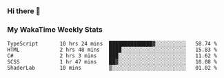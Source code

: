 ### Hi there 👋

<!--
**royschrauwen/royschrauwen** is a ✨ _special_ ✨ repository because its `README.md` (this file) appears on your GitHub profile.

Here are some ideas to get you started:

- 🔭 I’m currently working on ...
- 🌱 I’m currently learning ...
- 👯 I’m looking to collaborate on ...
- 🤔 I’m looking for help with ...
- 💬 Ask me about ...
- 📫 How to reach me: ...
- 😄 Pronouns: ...
- ⚡ Fun fact: ...
-->


### My WakaTime Weekly Stats
<!--START_SECTION:waka-->

```text
TypeScript       10 hrs 24 mins  ██████████████▓░░░░░░░░░░   58.74 %
HTML             2 hrs 48 mins   ████░░░░░░░░░░░░░░░░░░░░░   15.83 %
C#               2 hrs 3 mins    ███░░░░░░░░░░░░░░░░░░░░░░   11.62 %
SCSS             1 hr 47 mins    ██▓░░░░░░░░░░░░░░░░░░░░░░   10.08 %
ShaderLab        10 mins         ▒░░░░░░░░░░░░░░░░░░░░░░░░   01.02 %
```

<!--END_SECTION:waka-->
